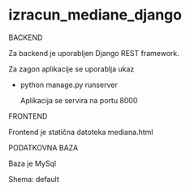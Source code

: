 # izracun_mediane_django

BACKEND

  Za backend je uporabljen Django REST framework. 
   
  Za zagon aplikacije se uporablja ukaz 
  
  - python manage.py runserver
  
    Aplikacija se servira na portu 8000
  
  


FRONTEND

  Frontend je statična datoteka mediana.html
  



PODATKOVNA BAZA

  Baza je MySql
  
  Shema: default
  

